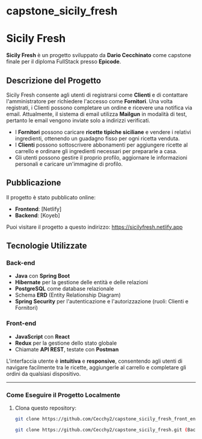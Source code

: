 # capstone_sicily_fresh

# Sicily Fresh

**Sicily Fresh** è un progetto sviluppato da **Dario Cecchinato** come capstone finale per il diploma FullStack presso **Epicode**.

## Descrizione del Progetto

Sicily Fresh consente agli utenti di registrarsi come **Clienti** e di contattare l'amministratore per richiedere l'accesso come **Fornitori**. Una volta registrati, i Clienti possono completare un ordine e ricevere una notifica via email. Attualmente, il sistema di email utilizza **Mailgun** in modalità di test, pertanto le email vengono inviate solo a indirizzi verificati.

- I **Fornitori** possono caricare **ricette tipiche siciliane** e vendere i relativi ingredienti, ottenendo un guadagno fisso per ogni ricetta venduta.
- I **Clienti** possono sottoscrivere abbonamenti per aggiungere ricette al carrello e ordinare gli ingredienti necessari per prepararle a casa.
- Gli utenti possono gestire il proprio profilo, aggiornare le informazioni personali e caricare un'immagine di profilo.

## Pubblicazione

Il progetto è stato pubblicato online:

- **Frontend**: [Netlify]
- **Backend**: [Koyeb]

Puoi visitare il progetto a questo indirizzo: https://sicilyfresh.netlify.app

## Tecnologie Utilizzate

### Back-end

- **Java** con **Spring Boot**
- **Hibernate** per la gestione delle entità e delle relazioni
- **PostgreSQL** come database relazionale
- Schema **ERD** (Entity Relationship Diagram)
- **Spring Security** per l'autenticazione e l'autorizzazione (ruoli: Clienti e Fornitori)

### Front-end

- **JavaScript** con **React**
- **Redux** per la gestione dello stato globale
- Chiamate **API REST**, testate con **Postman**

L'interfaccia utente è **intuitiva** e **responsive**, consentendo agli utenti di navigare facilmente tra le ricette, aggiungerle al carrello e completare gli ordini da qualsiasi dispositivo.

---

### Come Eseguire il Progetto Localmente

1. Clona questo repository:

   ```bash
   git clone https://github.com/Cecchy2/capstone_sicily_fresh_front_end.git (FrontEnd)

   git clone https://github.com/Cecchy2/capstone_sicily_fresh.git (BackEnd)
   ```
